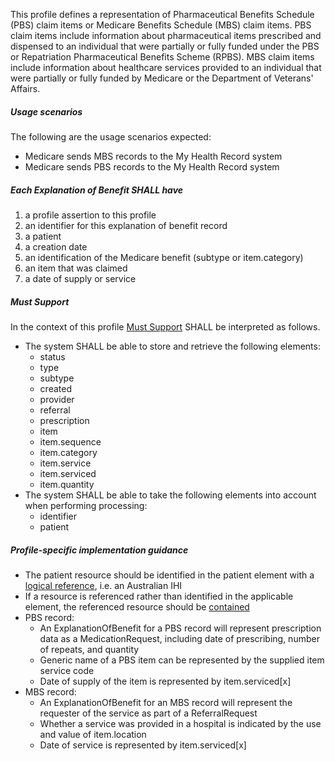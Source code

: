 This profile defines a representation of Pharmaceutical Benefits Schedule (PBS) claim items or Medicare Benefits Schedule (MBS) claim items. PBS claim items include information about pharmaceutical items prescribed and dispensed to an individual that were partially or fully funded under the PBS or Repatriation Pharmaceutical Benefits Scheme (RPBS). MBS claim items include information about healthcare services provided to an individual that were partially or fully funded by Medicare or the Department of Veterans' Affairs.

##### **Usage scenarios**
The following are the usage scenarios expected:
* Medicare sends MBS records to the My Health Record system
* Medicare sends PBS records to the My Health Record system

##### **Each Explanation of Benefit SHALL have**
1. a profile assertion to this profile
1. an identifier for this explanation of benefit record 
1. a patient
1. a creation date
1. an identification of the Medicare benefit (subtype or item.category)
1. an item that was claimed
1. a date of supply or service

##### **Must Support**
In the context of this profile [Must Support](http://hl7.org/fhir/STU3/conformance-rules.html#mustSupport) SHALL be interpreted as follows.
* The system SHALL be able to store and retrieve the following elements:
    * status
    * type
    * subtype
    * created
    * provider
    * referral
    * prescription
    * item
    * item.sequence
    * item.category
    * item.service
    * item.serviced
    * item.quantity
* The system SHALL be able to take the following elements into account when performing processing:
    * identifier
    * patient
 
##### **Profile-specific implementation guidance**
* The patient resource should be identified in the patient element with a [logical reference](https://www.hl7.org/fhir/STU3/references.html#logical), i.e. an Australian IHI
* If a resource is referenced rather than identified in the applicable element, the referenced resource should be [contained](https://www.hl7.org/fhir/STU3/references.html#contained)
* PBS record: 
    * An ExplanationOfBenefit for a PBS record will represent prescription data as a MedicationRequest, including date of prescribing, number of repeats, and quantity
    * Generic name of a PBS item can be represented by the supplied item service code
    * Date of supply of the item is represented by item.serviced[x]
* MBS record: 
    * An ExplanationOfBenefit for an MBS record will represent the requester of the service as part of a ReferralRequest
    * Whether a service was provided in a hospital is indicated by the use and value of item.location
    * Date of service is represented by item.serviced[x]




